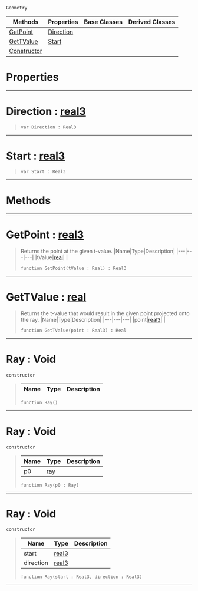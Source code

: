  `Geometry`

|Methods|Properties|Base Classes|Derived Classes|
|---|---|---|---|
|[ GetPoint](ray.md#getpoint-zilch-engine-doc)|[ Direction](ray.md#direction-zilch-engine-do)| | |
|[ GetTValue](ray.md#gettvalue-zilch-engine-do)|[ Start](ray.md#start-zilch-engine-docume)| | |
|[ Constructor](ray.md#ray-void)| | | |


 #  Properties


---  
 #  Direction : [real3](../nada_base_types/real3.md)

> 
> ``` lang=cpp, name=Nada
> var Direction : Real3


---  
 #  Start : [real3](../nada_base_types/real3.md)

> 
> ``` lang=cpp, name=Nada
> var Start : Real3


---  
 #  Methods


---  
 #  GetPoint : [real3](../nada_base_types/real3.md)

> Returns the point at the given t-value.
> |Name|Type|Description|
> |---|---|---|
> |tValue|[real](../nada_base_types/real.md)| |
> ``` lang=cpp, name=Nada
> function GetPoint(tValue : Real) : Real3
> ``` 


---  
 #  GetTValue : [real](../nada_base_types/real.md)

> Returns the t-value that would result in the given point projected onto the ray.
> |Name|Type|Description|
> |---|---|---|
> |point|[real3](../nada_base_types/real3.md)| |
> ``` lang=cpp, name=Nada
> function GetTValue(point : Real3) : Real
> ``` 


---  
 #  Ray : Void

 `constructor`

> 
> |Name|Type|Description|
> |---|---|---|
> ``` lang=cpp, name=Nada
> function Ray()
> ``` 


---  
 #  Ray : Void

 `constructor`

> 
> |Name|Type|Description|
> |---|---|---|
> |p0|[ray](ray.md)| |
> ``` lang=cpp, name=Nada
> function Ray(p0 : Ray)
> ``` 


---  
 #  Ray : Void

 `constructor`

> 
> |Name|Type|Description|
> |---|---|---|
> |start|[real3](../nada_base_types/real3.md)| |
> |direction|[real3](../nada_base_types/real3.md)| |
> ``` lang=cpp, name=Nada
> function Ray(start : Real3, direction : Real3)
> ``` 


---  
 

 